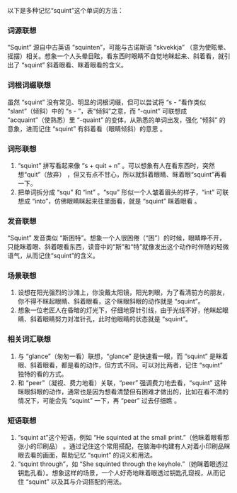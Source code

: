 以下是多种记忆“squint”这个单词的方法：

### 词源联想
“Squint” 源自中古英语 “squinten”，可能与古诺斯语 “skvekkja” （意为使眩晕、摇摆）相关。想象一个人头晕目眩，看东西时眼睛不自觉地眯起来、斜着看，就引出了 “squint” 斜着眼看、眯着眼看的含义。

### 词根词缀联想
虽然 “squint” 没有常见、明显的词根词缀，但可以尝试将 “s - ”看作类似 “slant”（倾斜）中的 “s - ”，表“倾斜”之意，而 “-quint” 可联想成 “acquaint”（使熟悉）里 “-quaint” 的变体，从熟悉的单词出发，强化 “倾斜” 的意象，进而记住 “squint” 有斜着看（眼睛倾斜）的意思 。

### 词形联想
1. “squint” 拼写看起来像 “s + quit + n” 。可以想象有人在看东西时，突然想“quit”（放弃） ，但又有点不甘心，所以就斜着眼睛、眯着眼“squint”再看一下。
2. 把单词拆分成 “squ” 和 “int” 。“squ” 形似一个人皱着眉头的样子，“int” 可联想成 “into”，仿佛眼睛眯起来往里面看，就是 “squint” 眯着眼看 。

### 发音联想
“Squint” 发音类似 “斯困特”。想象一个人很困倦（“困”）的时候，眼睛睁不开，只能眯着眼、斜着眼看东西，读音中的“斯”和“特”就像发出这个动作时伴随的轻微语气，从而记住“squint”的含义。

### 场景联想
1. 设想在阳光强烈的沙滩上，你没戴太阳镜，阳光刺眼，为了看清前方的朋友，你不得不眯起眼睛、斜着眼看，这个眯眼斜眼的动作就是 “squint”。
2. 想象一位老匠人在昏暗的灯光下，仔细地穿针引线，由于光线不好，他眯起眼睛、斜着眼睛努力对准针孔，此时他眼睛的状态就是 “squint”。

### 相关词汇联想
1. 与 “glance”（匆匆一看）联想，“glance” 是快速看一眼，而 “squint” 是眯着眼、斜着眼看，都是看的动作，但方式不同。可以对比两者，记住 “squint” 独特的看的方式。
2. 和 “peer”（凝视、费力地看）关联，“peer” 强调费力地去看，“squint” 这种眯眼斜眼的动作，通常也是因为想看清楚但有困难才做出的，比如在看不清的情况下，可能会先 “squint” 一下，再 “peer” 过去仔细瞧 。

### 短语联想
1. “squint at”这个短语，例如 “He squinted at the small print.”（他眯着眼看那张小的印刷品） 。通过记住这个常用搭配，在脑海中构建有人对着小印刷品眯眼去看的画面，帮助记忆 “squint” 的词义和用法。
2. “squint through”，如 “She squinted through the keyhole.”（她眯着眼透过钥匙孔看）。想象这样的场景，一个人好奇地眯着眼透过钥匙孔窥视，从而记住 “squint” 以及其与介词搭配的用法。 